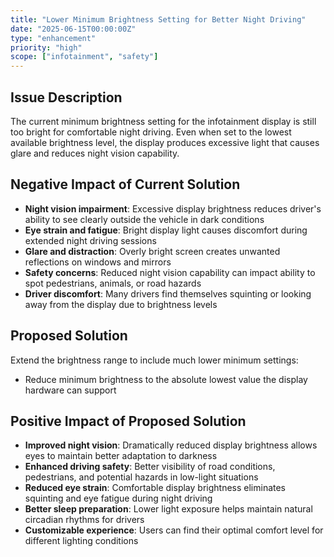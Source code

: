 ```yaml
---
title: "Lower Minimum Brightness Setting for Better Night Driving"
date: "2025-06-15T00:00:00Z"
type: "enhancement"
priority: "high"
scope: ["infotainment", "safety"]
---
```


## Issue Description

The current minimum brightness setting for the infotainment display is still too bright for comfortable night driving. Even when set to the lowest available brightness level, the display produces excessive light that causes glare and reduces night vision capability.

## Negative Impact of Current Solution

- **Night vision impairment**: Excessive display brightness reduces driver's ability to see clearly outside the vehicle in dark conditions
- **Eye strain and fatigue**: Bright display light causes discomfort during extended night driving sessions
- **Glare and distraction**: Overly bright screen creates unwanted reflections on windows and mirrors
- **Safety concerns**: Reduced night vision capability can impact ability to spot pedestrians, animals, or road hazards
- **Driver discomfort**: Many drivers find themselves squinting or looking away from the display due to brightness levels

## Proposed Solution

Extend the brightness range to include much lower minimum settings:

- Reduce minimum brightness to the absolute lowest value the display hardware can support

## Positive Impact of Proposed Solution

- **Improved night vision**: Dramatically reduced display brightness allows eyes to maintain better adaptation to darkness
- **Enhanced driving safety**: Better visibility of road conditions, pedestrians, and potential hazards in low-light situations
- **Reduced eye strain**: Comfortable display brightness eliminates squinting and eye fatigue during night driving
- **Better sleep preparation**: Lower light exposure helps maintain natural circadian rhythms for drivers
- **Customizable experience**: Users can find their optimal comfort level for different lighting conditions
